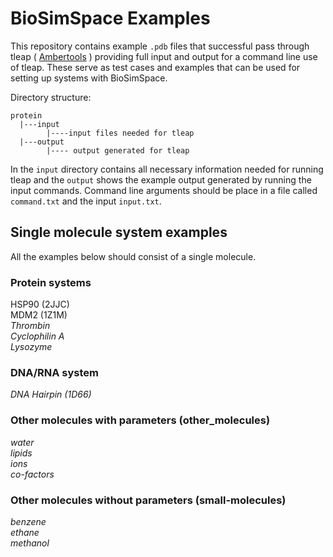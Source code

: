 # BioSimSpace Examples

This repository contains example `.pdb` files that successful pass through tleap ( [Ambertools](http://ambermd.org/AmberTools.php) ) providing full input and output for a command line use of tleap. These serve as test cases and examples that can be used for setting up systems with BioSimSpace. 

Directory structure:    

    protein   
      |---input    
            |----input files needed for tleap   
      |---output   
            |---- output generated for tleap
        
In the `input` directory contains all necessary information needed for running tleap and the `output` shows the example output generated by running the input commands. Command line arguments should be place in a file called `command.txt` and the input `input.txt`.  
  

## Single molecule system examples 

All the examples below should consist of a single molecule. 

### Protein systems
HSP90 (2JJC)  
MDM2 (1Z1M)      
*Thrombin*   
*Cyclophilin A*   
*Lysozyme*   


### DNA/RNA system
*DNA Hairpin (1D66)*

### Other molecules with parameters (other_molecules)
*water*   
*lipids*   
*ions*   
*co-factors*

### Other molecules without parameters (small-molecules)
*benzene*   
*ethane*   
*methanol*   


   


 
